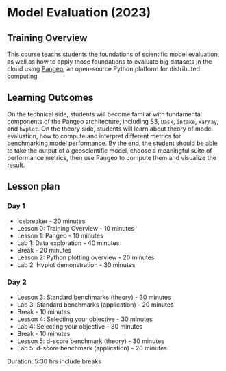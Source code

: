 # Model Evaluation (2023)

## Training Overview
This course teachs students the foundations of scientific model evaluation,
as well as how to apply those foundations to evaluate big datasets in the cloud
using [Pangeo](https://pangeo.io/), an open-source Python platform for distributed computing.

## Learning Outcomes
On the technical side,
students will become familar with fundamental components of the Pangeo architecture, including S3, `Dask`, `intake`, `xarray`, and `hvplot`.
On the theory side,
students will learn about theory of model evaluation, how to compute and interpret different metrics for benchmarking model performance.
By the end, the student should be able to take the output of a geoscientific model, choose a meaningful suite of performance metrics, then use Pangeo to compute them and visualize the result.

## Lesson plan
### Day 1
- Icebreaker - 20 minutes
- Lesson 0: Training Overview - 10 minutes
- Lesson 1: Pangeo - 10 minutes
- Lab 1: Data exploration  - 40 minutes
- Break - 20 minutes
- Lesson 2: Python plotting overview - 20 minutes
- Lab 2:  Hvplot demonstration - 30 minutes

### Day 2
- Lesson 3: Standard benchmarks (theory) - 30 minutes
- Lab 3: Standard benchmarks (application) - 20 minutes
- Break - 10 minutes
- Lesson 4: Selecting your objective - 30 minutes
- Lab 4: Selecting your objective - 30 minutes
- Break - 10 minutes
- Lesson 5: d-score benchmark (theory) - 30 minutes
- Lab 5:  d-score benchmark (application) - 20 minutes

Duration: 5:30 hrs include breaks
